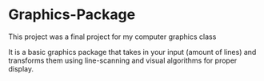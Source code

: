 # Graphics-Package

This project was a final project for my computer graphics class

It is a basic graphics package that takes in your input (amount of lines) and transforms them using line-scanning and visual algorithms for proper display. 
